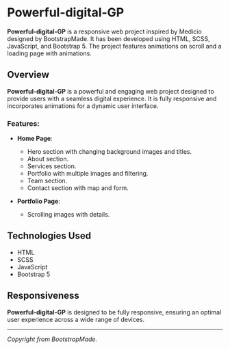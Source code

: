 # Powerful-digital-GP

**Powerful-digital-GP** is a responsive web project inspired by Medicio designed by BootstrapMade. It has been developed using HTML, SCSS, JavaScript, and Bootstrap 5. The project features animations on scroll and a loading page with animations.

## Overview

**Powerful-digital-GP** is a powerful and engaging web project designed to provide users with a seamless digital experience. It is fully responsive and incorporates animations for a dynamic user interface.

### Features:

- **Home Page**:
  - Hero section with changing background images and titles.
  - About section.
  - Services section.
  - Portfolio with multiple images and filtering.
  - Team section.
  - Contact section with map and form.

- **Portfolio Page**:
  - Scrolling images with details.

## Technologies Used

- HTML
- SCSS
- JavaScript
- Bootstrap 5

## Responsiveness

**Powerful-digital-GP** is designed to be fully responsive, ensuring an optimal user experience across a wide range of devices.

---

*Copyright from BootstrapMade.*